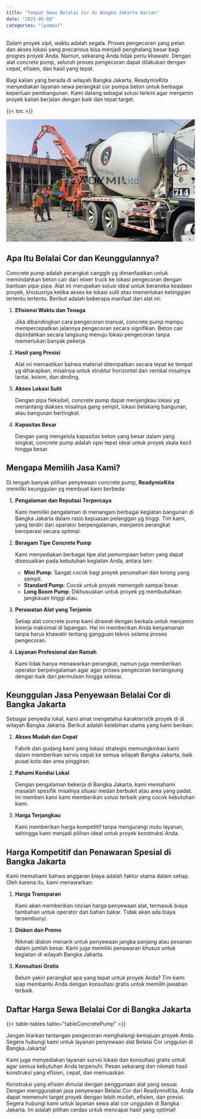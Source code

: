 ```yaml
---
title: "Tempat Sewa Belalai Cor di Bangka Jakarta Harian"
date: "2023-05-08"
categories: "[pompa]"
---
```


Dalam proyek sipil, waktu adalah segala. Proses pengecoran yang pelan dan akses lokasi yang precarious bisa menjadi penghalang besar bagi progres proyek Anda. Namun, sekarang Anda tidak perlu khawatir. Dengan alat concrete pump, seluruh proses pengecoran dapat dilakukan dengan cepat, efisien, dan hasil yang tepat.

Bagi kalian yang berada di wilayah Bangka Jakarta, ReadymixKita menyediakan layanan sewa perangkat cor pompa beton untuk berbagai keperluan pembangunan. Kami datang sebagai solusi terkini agar menjamin proyek kalian berjalan dengan baik dan tepat target.

{{< toc >}}

![Tempat Sewa Belalai Cor di Bangka Jakarta Harian](/images/pompa/sewa-pompa-18.jpg)

## Apa Itu Belalai Cor dan Keunggulannya?

Concrete pump adalah perangkat canggih yg dimanfaatkan untuk memindahkan beton cair dari mixer truck ke lokasi pengecoran dengan bantuan pipa-pipa. Alat ini merupakan solusi ideal untuk beraneka keadaan proyek, khususnya ketika akses ke lokasi sulit atau memerlukan ketinggian tertentu tertentu. Berikut adalah beberapa manfaat dari alat ini:

1. **Efisiensi Waktu dan Tenaga**

   Jika dibandingkan cara pengecoran manual, concrete pump mampu mempercepatkan jalannya pengecoran secara signifikan. Beton cair dipindahkan secara langsung menuju lokasi pengecoran tanpa memerlukan banyak pekerja.

2. **Hasil yang Presisi**

   Alat ini memastikan bahwa material ditempatkan secara tepat ke tempat yg diharapkan, misalnya untuk struktur horizontal dan vertikal misalnya lantai, kolom, dan dinding.

3. **Akses Lokasi Sulit**

   Dengan pipa fleksibel, concrete pump dapat menjangkau lokasi yg menantang diakses misalnya gang sempit, lokasi belakang bangunan, atau bangunan bertingkat.

4. **Kapasitas Besar**

   Dengan yang mengelola kapasitas beton yang besar dalam yang singkat, concrete pump adalah opsi tepat ideal untuk proyek skala kecil hingga besar.

## Mengapa Memilih Jasa Kami?

Di tengah banyak pilihan penyewaan concrete pump, **ReadymixKita** memiliki keunggulan yg membuat kami berbeda:

1. **Pengalaman dan Reputasi Terpercaya**

   Kami memiliki pengalaman di menangani berbagai kegiatan bangunan di Bangka Jakarta dalam rasio kepuasan pelanggan yg tinggi. Tim kami, yang terdiri dari operator berpengalaman, menjamin perangkat beroperasi secara optimal.

2. **Beragam Tipe Concrete Pump**

   Kami menyediakan berbagai tipe alat pemompaan beton yang dapat disesuaikan pada kebutuhan kegiatan Anda, antara lain:
   - **Mini Pump**: Sangat cocok bagi proyek perumahan dan lorong yang sempit.
   - **Standard Pump**: Cocok untuk proyek menengah sampai besar.
   - **Long Boom Pump**: Dikhususkan untuk proyek yg membutuhkan jangkauan tinggi atau.

3. **Perawatan Alat yang Terjamin**

   Setiap alat concrete pump kami dirawat dengan berkala untuk menjamin kinerja maksimal di lapangan. Hal ini memberikan Anda kenyamanan tanpa harus khawatir tentang gangguan teknis selama proses pengecoran.

4. **Layanan Profesional dan Ramah**

   Kami tidak hanya menawarkan perangkat, namun juga memberikan operator berpengalaman agar agar proses pengecoran berlangsung dengan baik dari permulaan hingga selesai.

## Keunggulan Jasa Penyewaan Belalai Cor di Bangka Jakarta

Sebagai penyedia lokal, kami amat mengetahui karakteristik proyek di di wilayah Bangka Jakarta. Berikut adalah kelebihan utama yang kami berikan:

1. **Akses Mudah dan Cepat**

   Fabrik dan gudang kami yang lokasi strategis memungkinkan kami dalam memberikan servis cepat ke semua wilayah Bangka Jakarta, baik pusat kota dan area pinggiran.

2. **Pahami Kondisi Lokal**

   Dengan pengalaman bekerja di Bangka Jakarta, kami memahami masalah spesifik misalnya situasi medan berbukit atau area yang padat. Ini memberi kami kami memberikan solusi terbaik yang cocok kebutuhan kami.

3. **Harga Terjangkau**

   Kami memberikan harga kompetitif tanpa mengurangi mutu layanan, sehingga kami menjadi pilihan ideal untuk proyek konstruksi Anda.

## Harga Kompetitif dan Penawaran Spesial di Bangka Jakarta

Kami memahami bahwa anggaran biaya adalah faktor utama dalam setiap. Oleh karena itu, kami menawarkan:

1. **Harga Transparan**

   Kami akan memberikan rincian harga penyewaan alat, termasuk biaya tambahan untuk operator dan bahan bakar. Tidak akan ada biaya tersembunyi.

2. **Diskon dan Promo**

   Nikmati diskon menarik untuk penyewaan jangka panjang atau pesanan dalam jumlah besar. Kami juga memiliki penawaran khusus untuk kegiatan di wilayah Bangka Jakarta.

3. **Konsultasi Gratis**

   Belum yakin perangkat apa yang tepat untuk proyek Anda? Tim kami siap membantu Anda dengan konsultasi gratis untuk memilih jawaban terbaik.

## Daftar Harga Sewa Belalai Cor di Bangka Jakarta

{{< table-tables table="tableConcretePump" >}}

Jangan biarkan tantangan pengecoran menghalangi kemajuan proyek Anda. Segera hubungi kami untuk layanan penyewaan alat Belalai Cor unggulan di Bangka Jakarta!

Kami juga menyediakan layanan survei lokasi dan konsultasi gratis untuk agar semua kebutuhan Anda terpenuhi. Pesan sekarang dan nikmati hasil konstruksi yang efisien, cepat, dan memuaskan.

Konstruksi yang efisien dimulai dengan penggunaan alat yang sesuai. Dengan menggunakan jasa penyewaan Belalai Cor dari ReadymixKita, Anda dapat memenuhi target proyek dengan lebih mudah, efisien, dan presisi. Segera hubungi kami untuk layanan sewa alat cor unggulan di Bangka Jakarta. Ini adalah pilihan cerdas untuk mencapai hasil yang optimal!